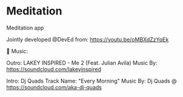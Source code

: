 # Meditation
Meditation app

Jointly developed @DevEd from: https://youtu.be/oMBXdZzYqEk

🎵 Music:

Outro: 
LAKEY INSPIRED - Me 2 (Feat. Julian Avila)
Music By: https://soundcloud.com/lakeyinspired

Intro:
Dj Quads
Track Name: "Every Morning"
Music By: Dj Quads @ https://soundcloud.com/aka-dj-quads
